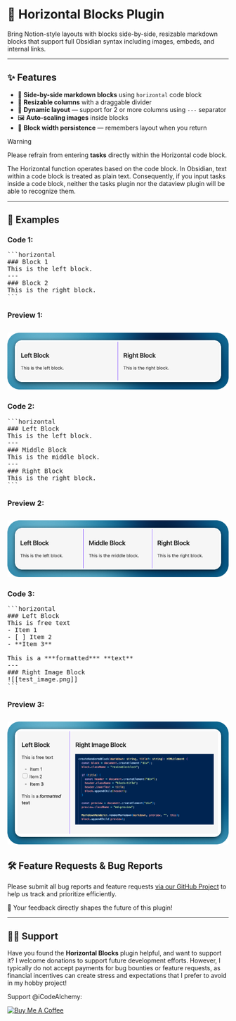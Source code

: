 # 🧱 Horizontal Blocks Plugin

Bring Notion-style layouts with blocks side-by-side, resizable markdown blocks that support full Obsidian syntax including images, embeds, and internal links.

---

## ✨ Features

- 🔲 **Side-by-side markdown blocks** using `horizontal` code block
- 📏 **Resizable columns** with a draggable divider
- 🧠 **Dynamic layout** — support for 2 or more columns using `---` separator
- 🖼️ **Auto-scaling images** inside blocks
- 💾 **Block width persistence** — remembers layout when you return

> [!WARNING]
> Please refrain from entering **tasks** directly within the Horizontal code block. 
>
> The Horizontal function operates based on the code block. In Obsidian, text within a code block is treated as plain text. Consequently, if you input tasks inside a code block, neither the tasks plugin nor the dataview plugin will be able to recognize them.

---

## 🚀 Examples

### Code 1:

<pre>
```horizontal  
### Block 1  
This is the left block.  
---
### Block 2  
This is the right block.  
```
</pre>

### Preview 1:

![img.png](images/preview1.png)
---

### Code 2:
<pre>
```horizontal  
### Left Block  
This is the left block.  
---
### Middle Block  
This is the middle block.
---
### Right Block  
This is the right block.  
```
</pre>

### Preview 2:

![img.png](images/preview2.png)
---
### Code 3:
 <pre>
```horizontal
### Left Block
This is free text
- Item 1
- [ ] Item 2
- **Item 3**

This is a ***formatted*** **text**
---
### Right Image Block
![[test_image.png]]
```
</pre>

### Preview 3:

![img_1.png](images/preview3.png)
---

## 🛠️ Feature Requests & Bug Reports

Please submit all bug reports and feature requests [via our GitHub Project](https://github.com/users/iCodeAlchemy/projects/6/views/4) to help us track and prioritize efficiently.

🙌 Your feedback directly shapes the future of this plugin!

---

## 👏🏼 Support

Have you found the **Horizontal Blocks** plugin helpful, and want to support it? I welcome donations to support future development efforts. However, I typically do not accept payments for bug bounties or feature requests, as financial incentives can create stress and expectations that I prefer to avoid in my hobby project!

Support @iCodeAlchemy:

<a href="https://www.buymeacoffee.com/iCodeAlchemy" target="_blank"><img src="https://cdn.buymeacoffee.com/buttons/v2/default-yellow.png" alt="Buy Me A Coffee" style="height: 40px !important;width: 175px !important;" ></a>
